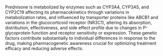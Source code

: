 Prednisone is metabolized by enzymes such as CYP3A4, CYP3A5, and CYP2C19 affecting its pharmacokinetics through variations in metabolization rates, and influenced by transporter proteins like ABCB1 and variations in the glucocorticoid receptor (NR3C1), altering its absorption, distribution, effectiveness, and side effect profile due to changes in P-glycoprotein function and receptor sensitivity or expression. These genetic factors contribute substantially to individual differences in response to the drug, making pharmacogenetic awareness crucial for optimizing treatment efficacy and reducing adverse effects.